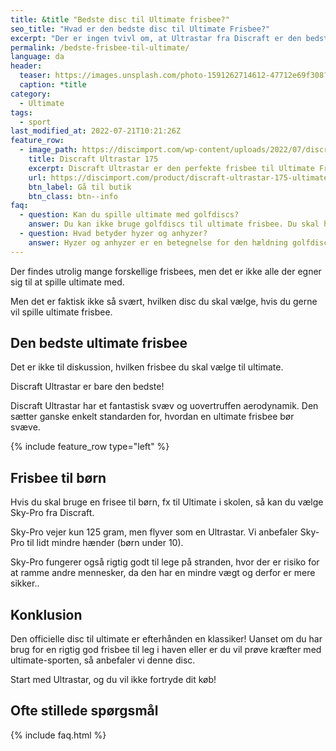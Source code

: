 ```yaml
---
title: &title "Bedste disc til Ultimate frisbee?"
seo_title: "Hvad er den bedste disc til Ultimate Frisbee?"
excerpt: "Der er ingen tvivl om, at Ultrastar fra Discraft er den bedste frisbee til Ultimate. Den vejer 175 gram, flyver fantastisk og er god at gribe."
permalink: /bedste-frisbee-til-ultimate/
language: da
header:
  teaser: https://images.unsplash.com/photo-1591262714612-47712e69f308?ixlib=rb-4.0.3&ixid=MnwxMjA3fDB8MHxwaG90by1wYWdlfHx8fGVufDB8fHx8&auto=format&fit=crop&h=300&w=400&q=10
  caption: *title
category:
  - Ultimate
tags:
  - sport
last_modified_at: 2022-07-21T10:21:26Z
feature_row:
  - image_path: https://discimport.com/wp-content/uploads/2022/07/discraft-ultrastar-175g-hvid-til-ultimate-frisbee-fit-1000x1000x100.png
    title: Discraft Ultrastar 175
    excerpt: Discraft Ultrastar er den perfekte frisbee til Ultimate Frisbee. Den er let at kaste og gribe. Ultrastar sætter standarden for ultimate frisbees.
    url: https://discimport.com/product/discraft-ultrastar-175-ultimate-frisbee-disc/
    btn_label: Gå til butik
    btn_class: btn--info
faq:
  - question: Kan du spille ultimate med golfdiscs?
    answer: Du kan ikke bruge golfdiscs til ultimate frisbee. Du skal have fat i en frisbee, som har en højere kant, så den er mere behagelig at gribe. Du kan læse mere om de [forskellige egenskaber for golfdiscs](/golfdisc-til-discgolf/).
  - question: Hvad betyder hyzer og anhyzer?
    answer: Hyzer og anhyzer er en betegnelse for den hældning golfdiscen har, når du kaster den. I et _hyzer_ højrehåndet baghåndskast vender den venstre kant af frisbeen nedad. Det gør, at frisbeen vil dreje endnu mere mod venstre til sidst i kastet. I et _anhyzer_ kast vender den venstre kant opad, hvilket vil få frisbeen til at gå mod højre i starten af kastet.
---
```


Der findes utrolig mange forskellige frisbees, men det er ikke alle der egner sig til at spille ultimate med.

Men det er faktisk ikke så svært, hvilken disc du skal vælge, hvis du gerne vil spille ultimate frisbee.

## Den bedste ultimate frisbee

Det er ikke til diskussion, hvilken frisbee du skal vælge til ultimate.

Discraft Ultrastar er bare den bedste!

Discraft Ultrastar har et fantastisk svæv og uovertruffen aerodynamik. Den sætter ganske enkelt standarden for, hvordan en ultimate frisbee bør svæve.

{% include feature_row type="left" %}

## Frisbee til børn

Hvis du skal bruge en frisee til børn, fx til Ultimate i skolen, så kan du vælge Sky-Pro fra Discraft.

Sky-Pro vejer kun 125 gram, men flyver som en Ultrastar. Vi anbefaler Sky-Pro til lidt mindre hænder (børn under 10).

Sky-Pro fungerer også rigtig godt til lege på stranden, hvor der er risiko for at ramme andre mennesker, da den har en mindre vægt og derfor er mere sikker..

## Konklusion

Den officielle disc til ultimate er efterhånden en klassiker! Uanset om du har brug for en rigtig god frisbee til leg i haven eller er du vil prøve kræfter med ultimate-sporten, så anbefaler vi denne disc.

Start med Ultrastar, og du vil ikke fortryde dit køb!

## Ofte stillede spørgsmål

{% include faq.html %}